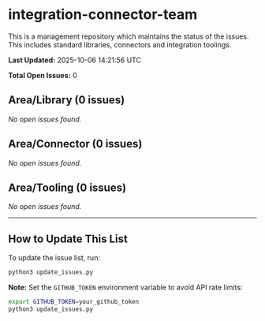 # integration-connector-team
This is a management repository which maintains the status of the issues. This includes standard libraries, connectors and integration toolings.

**Last Updated:** 2025-10-06 14:21:56 UTC

**Total Open Issues:** 0

## Area/Library (0 issues)

_No open issues found._

## Area/Connector (0 issues)

_No open issues found._

## Area/Tooling (0 issues)

_No open issues found._

---

## How to Update This List

To update the issue list, run:

```bash
python3 update_issues.py
```

**Note:** Set the `GITHUB_TOKEN` environment variable to avoid API rate limits:

```bash
export GITHUB_TOKEN=your_github_token
python3 update_issues.py
```
